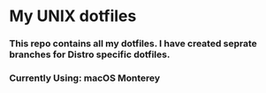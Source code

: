 # My UNIX dotfiles
### This repo contains all my dotfiles. I have created seprate branches for Distro specific dotfiles.
### Currently Using: macOS Monterey
